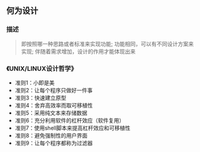 ## 何为设计
### 描述
> 即按照哪一种思路或者标准来实现功能;
> 功能相同，可以有不同设计方案来实现;
> 伴随着需求增加，设计的作用才能体现出来
### 《UNIX/LINUX设计哲学》
* 准则1：小即是美
* 准则2：让每个程序只做好一件事
* 准则3：快速建立原型
* 准则4：舍弃高效率而取可移植性
* 准则5：采用纯文本来存储数据
* 准则6：充分利用软件的杠杆效应（软件复用）
* 准则7：使用shell脚本来提高杠杆效应和可移植性
* 准则8：避免强制性的用户界面
* 准则9：让每个程序都称为过滤器
